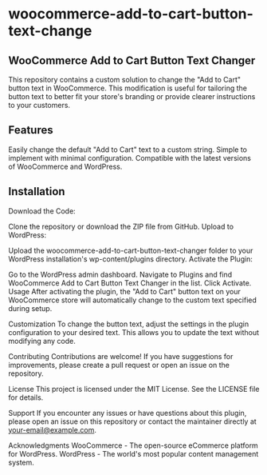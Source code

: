 # woocommerce-add-to-cart-button-text-change

## WooCommerce Add to Cart Button Text Changer
This repository contains a custom solution to change the "Add to Cart" button text in WooCommerce. This modification is useful for tailoring the button text to better fit your store's branding or provide clearer instructions to your customers.

## Features
Easily change the default "Add to Cart" text to a custom string.
Simple to implement with minimal configuration.
Compatible with the latest versions of WooCommerce and WordPress.
## Installation
Download the Code:

Clone the repository or download the ZIP file from GitHub.
Upload to WordPress:

Upload the woocommerce-add-to-cart-button-text-changer folder to your WordPress installation's wp-content/plugins directory.
Activate the Plugin:

Go to the WordPress admin dashboard.
Navigate to Plugins and find WooCommerce Add to Cart Button Text Changer in the list.
Click Activate.
Usage
After activating the plugin, the "Add to Cart" button text on your WooCommerce store will automatically change to the custom text specified during setup.

Customization
To change the button text, adjust the settings in the plugin configuration to your desired text. This allows you to update the text without modifying any code.

Contributing
Contributions are welcome! If you have suggestions for improvements, please create a pull request or open an issue on the repository.

License
This project is licensed under the MIT License. See the LICENSE file for details.

Support
If you encounter any issues or have questions about this plugin, please open an issue on this repository or contact the maintainer directly at your-email@example.com.

Acknowledgments
WooCommerce - The open-source eCommerce platform for WordPress.
WordPress - The world's most popular content management system.

